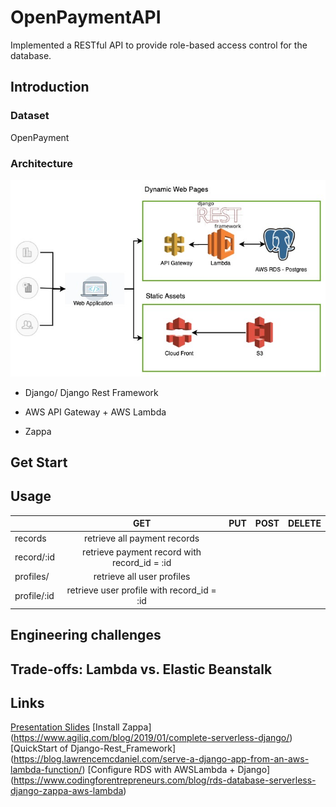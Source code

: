 # OpenPaymentAPI

Implemented a RESTful API to provide role-based access control for the database.

## Introduction

### Dataset
OpenPayment

### Architecture
![Image of architecture](https://github.com/Lavden/OpenPaymentAPI/blob/master/img/architecture.jpg)

- Django/ Django Rest Framework

- AWS API Gateway + AWS Lambda

- Zappa

## Get Start

## Usage

|               | GET           | PUT  |POST | DELETE |
| ------------- |:-------------:| -----:| -----:| -----:|
| records       | retrieve all payment records |   | | |
| record/:id    | retrieve payment record with record_id = :id |  | | |
| profiles/     | retrieve all user profiles   |     | | |
| profile/:id   | retrieve user profile with record_id = :id   |    | | |



## Engineering challenges

## Trade-offs: Lambda vs. Elastic Beanstalk

## Links
[Presentation Slides](https://docs.google.com/presentation/d/1CIblp7mv2DxjX0ypKoIAFmMNTRQMO3svQVtcke1DneY/edit?usp=sharing)
[Install Zappa] (https://www.agiliq.com/blog/2019/01/complete-serverless-django/)
[QuickStart of Django-Rest_Framework] (https://blog.lawrencemcdaniel.com/serve-a-django-app-from-an-aws-lambda-function/)
[Configure RDS with AWSLambda + Django] (https://www.codingforentrepreneurs.com/blog/rds-database-serverless-django-zappa-aws-lambda)

